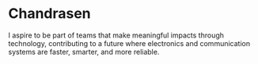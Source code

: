 # Chandrasen
I aspire to be part of teams that make meaningful impacts through technology, contributing to a future where electronics and communication systems are faster, smarter, and more reliable.
